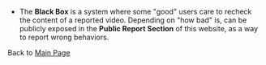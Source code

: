 - The <b>Black Box</b> is a system where some "good" users care to recheck the content of a reported video. Depending on "how bad" is, can be publicly exposed in the **Public Report Section** of this website, as a way to report wrong behaviors.

Back to [Main Page](../../../EN_EN/TOPICLIST.md)